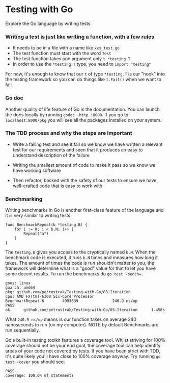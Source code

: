 # Testing with Go
Explore the Go language by writing tests

### Writing a test is just like writing a function, with a few rules
* It needs to be in a file with a name like `xxx_test.go`
* The test function must start with the word `Test`
* The test function takes one argument only `t *testing.T`
* In order to use the `*testing.T` type, you need to `import "testing"`

For now, it's enough to know that our `t` of type `*testing.T` is our "hook" into the testing framework so you can do things like `t.Fail()` when we want to fail.

### Go doc

Another quality of life feature of Go is the documentation. You can launch the docs locally by running `godoc -http :8000`. If you go to `localhost:8000/pkg` you will see all the packages installed on your system.

### The TDD process and why the steps are important

* Write a failing test and see it fail so we know we have written a relevant test for our requirements and seen that it produces an   easy to understand description of the failure

* Writing the smallest amount of code to make it pass so we know we have working software

* Then refactor, backed with the safety of our tests to ensure we have well-crafted code that is easy to work with

### Benchmarking

Writing benchmarks in Go is another first-class feature of the language and it is very similar to writing tests.

```
func BenchmarkRepeat(b *testing.B) {
    for i := 0; i < b.N; i++ {
        Repeat("a")
    }
}
```

The `testing.B` gives you access to the cryptically named `b.N`.
When the benchmark code is executed, it runs `b.N` times and measures how long it takes.
The amount of times the code is run shouldn't matter to you, the framework will determine what is a "good" value for that to let you have some decent results.
To run the benchmarks do `go test -bench=.`

```
goos: linux
goarch: amd64
pkg: github.com/petrostrak/Testing-with-Go/03-Iteration
cpu: AMD FX(tm)-6300 Six-Core Processor             
BenchmarkRepeat-6        4993839               240.9 ns/op
PASS
ok      github.com/petrostrak/Testing-with-Go/03-Iteration      1.458s
```
What `240.9 ns/op` means is our function takes on average 240 nanoseconds to run (on my computer).
NOTE by default Benchmarks are run sequentially.

Go's built-in testing toolkit features a coverage tool. Whilst striving for 100% coverage should not be your end goal, the coverage tool can help identify areas of your code not covered by tests. If you have been strict with TDD, it's quite likely you'll have close to 100% coverage anyway.
Try running `go test -cover` you should see:
```
PASS
coverage: 100.0% of statements
```





